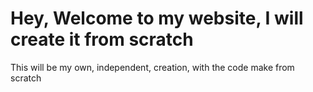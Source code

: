 # Hey, Welcome to my website, I will create it from scratch

This will be  my own, independent, creation, with the code make from scratch
